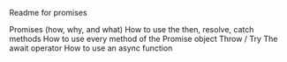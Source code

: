 Readme for promises

Promises (how, why, and what)
How to use the then, resolve, catch methods
How to use every method of the Promise object
Throw / Try
The await operator
How to use an async function
